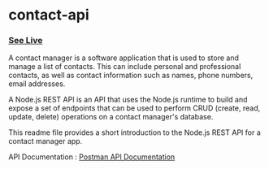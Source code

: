 # contact-api   

###  [See Live](https://contactapi.vercel.app/api/contacts)


A contact manager is a software application that is used to store and manage a list of contacts. This can include personal and professional contacts, as well as contact information such as names, phone numbers, email addresses. 

A Node.js REST API is an API that uses the Node.js runtime  to build and expose a set of endpoints that can be used to perform CRUD (create, read, update, delete) operations on a contact manager's database.

This readme file provides a short introduction to the Node.js REST API for a contact manager app.

API Documentation  :  [Postman API Documentation ](https://documenter.getpostman.com/view/26470243/2s93XyTNGE)

